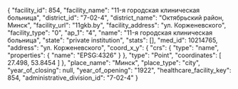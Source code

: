 {
    "facility_id": 854,
    "facility_name": "11-я городская клиническая больница",
    "district_id": "7-02-4",
    "district_name": "Октябрьский район, Минск",
    "facility_url": "11gkb.by",
    "facility_address": "ул. Корженевского",
    "facility_type": "0",
    "ap_1": "4",
    "name": "11-я городская клиническая больница",
    "state": "private institution",
    "stats": [],
    "med_id": 10214765,
    "address": "ул. Корженевского",
    "coord_x_y": {
        "crs": {
            "type": "name",
            "properties": {
                "name": "EPSG:4326"
            }
        },
        "type": "Point",
        "coordinates": [
            27.498,
            53.8454
        ]
    },
    "place_name": "Минск",
    "place_type": "city",
    "year_of_closing": null,
    "year_of_opening": "1922",
    "healthcare_facility_key": 854,
    "administrative_division_id": "7-02-4"
}